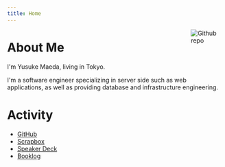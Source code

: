 ```yaml
---
title: Home
---
```


[<img src="https://simpleicons.org/icons/github.svg" style="max-width:15%;min-width:40px;float:right;" alt="Github repo" />](https://github.com/perforb)

# About Me
I'm Yusuke Maeda, living in Tokyo.

I'm a software engineer specializing in server side such as web applications, as well as providing database and infrastructure engineering.

# Activity

* [GitHub](https://github.com/perforb)
* [Scrapbox](https://scrapbox.io/perforb)
* [Speaker Deck](https://speakerdeck.com/perforb)
* [Booklog](https://booklog.jp/users/perforb)
